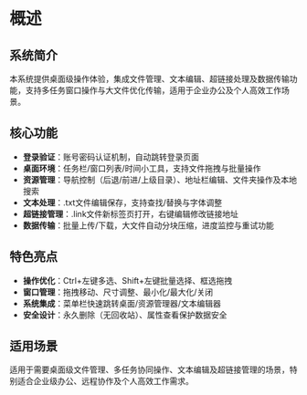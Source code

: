 # 概述

## 系统简介
本系统提供桌面级操作体验，集成文件管理、文本编辑、超链接处理及数据传输功能，支持多任务窗口操作与大文件优化传输，适用于企业办公及个人高效工作场景。

## 核心功能
- **登录验证**：账号密码认证机制，自动跳转登录页面
- **桌面环境**：任务栏/窗口列表/时间小工具，支持文件拖拽与批量操作
- **资源管理**：导航控制（后退/前进/上级目录）、地址栏编辑、文件夹操作及本地搜索
- **文本处理**：.txt文件编辑保存，支持查找/替换与字体调整
- **超链接管理**：.link文件新标签页打开，右键编辑修改链接地址
- **数据传输**：批量上传/下载，大文件自动分块压缩，进度监控与重试功能

## 特色亮点
- **操作优化**：Ctrl+左键多选、Shift+左键批量选择、框选拖拽
- **窗口管理**：拖拽移动、尺寸调整、最小化/最大化/关闭
- **系统集成**：菜单栏快速跳转桌面/资源管理器/文本编辑器
- **安全设计**：永久删除（无回收站）、属性查看保护数据安全

## 适用场景
适用于需要桌面级文件管理、多任务协同操作、文本编辑及超链接管理的场景，特别适合企业级办公、远程协作及个人高效工作需求。